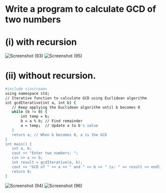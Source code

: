 # Write a program to calculate GCD of two numbers 
 # (i) with recursion 

![Screenshot (93)](https://github.com/user-attachments/assets/783c6f27-a401-4501-8800-f0097c4c4d71)
![Screenshot (95)](https://github.com/user-attachments/assets/5382b964-2659-45e8-b72f-3043fb168788)


 # (ii) without recursion.
 ```bash
#include <iostream>
using namespace std;
// Iterative function to calculate GCD using Euclidean algorithm
int gcdIterative(int a, int b) {
    // Keep applying the Euclidean algorithm until b becomes 0
    while (b != 0) {
        int temp = b;
        b = a % b; // Find remainder
        a = temp;  // Update a to b's value
    }
    return a; // When b becomes 0, a is the GCD
}
int main() {
    int a, b;
    cout << "Enter two numbers: ";
    cin >> a >> b;
    int result = gcdIterative(a, b);
    cout << "GCD of " << a << " and " << b << " is: " << result << endl;
    return 0;
}

```
![Screenshot (94)](https://github.com/user-attachments/assets/29b148f3-1726-4c6e-b81f-b867ccd570c2)
![Screenshot (96)](https://github.com/user-attachments/assets/591d6df7-5e75-4ff3-8903-bca3e2328a20)


